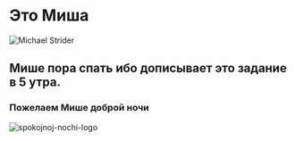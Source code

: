 # Это Миша

![Michael Strider](https://user-images.githubusercontent.com/108865819/204115631-d8b02f01-c9a7-4f24-b3fa-e3fca87733f6.jpg)

## Мише пора спать ибо дописывает это задание в 5 утра.
### Пожелаем Мише доброй ночи
![spokojnoj-nochi-logo](https://user-images.githubusercontent.com/108865819/204115684-1070a92d-2cca-4877-80fa-591596c15875.png)
